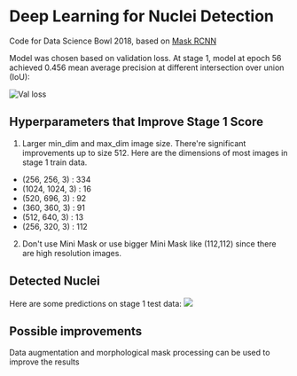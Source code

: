 # Deep Learning for Nuclei Detection
Code for Data Science Bowl 2018, based on [Mask RCNN](https://github.com/matterport/Mask_RCNN)

Model was chosen based on validation loss. At stage 1, model at epoch 56 achieved 0.456 mean average precision at different intersection over union (IoU):

![Val loss](https://i.imgur.com/9Y5Fyr1.png)

## Hyperparameters that Improve Stage 1 Score
1. Larger min_dim and max_dim image size. There're significant improvements up to size 512. Here are the dimensions of most images in stage 1 train data.
  * (256, 256, 3) : 334
  * (1024, 1024, 3) : 16
  * (520, 696, 3) : 92
  * (360, 360, 3) : 91
  * (512, 640, 3) : 13
  * (256, 320, 3) : 112

2. Don't use Mini Mask or use bigger Mini Mask like (112,112) since there are high resolution images.

## Detected Nuclei
Here are some predictions on stage 1 test data:
![](https://i.imgur.com/uxx13ag.png)

## Possible improvements
Data augmentation and morphological mask processing can be used to improve the results
